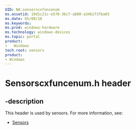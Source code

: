 ```yaml
---
UID: NA:sensorscxfuncenum
ms.assetid: 19d1c21c-e570-36c7-a800-a34b1f3fba03
ms.date: 05/09/18
ms.keywords: 
ms.prod: windows-hardware
ms.technology: windows-devices
ms.topic: portal
product:
-	Windows
tech.root: sensors
product:
- Windows
---
```


# Sensorscxfuncenum.h header


## -description


This header is used by sensors. For more information, see:

- [Sensors](../_sensors/index.md)
